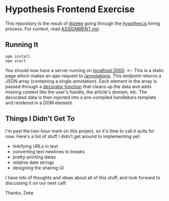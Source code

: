 # Hypothesis Frontend Exercise

This repository is the result of [@zeke](https://github.com/zeke) going through the [hypothes.is](https://hypothes.is/) hiring process. For context, read [ASSIGNMENT.md](ASSIGNMENT.md).

## Running It

```
npm install
npm start
```

You should now have a server running on [localhost:3000](http://localhost:3000/). <-- This is a static page which makes an ajax request to
[/annotations](http://localhost:3000/annotations). This endpoint returns a JSON array (containing
a single annotation). Each element in the array is passed through a [decorator function](decorate.js) that
cleans up the data and adds missing context like the user's handle, the article's domain,
etc. The decorated data is then injected into a pre-compiled handlebars template and rendered
in a DOM element.

## Things I Didn't Get To

I'm past the two-hour mark on this project, so it's time to call it quits for now. Here's a list of stuff I didn't get around to implementing yet:

- linkifying URLs in text
- converting text newlines to breaks
- pretty-printing dates
- relative date strings
- designing the sharing UI

I have lots of thoughts and ideas about all of this stuff, and look forward to discussing it on our next call!

Thanks,
Zeke

